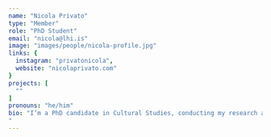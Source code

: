 ```yaml
---
name: "Nicola Privato"
type: "Member"
role: "PhD Student"
email: "nicola@lhi.is"
image: "images/people/nicola-profile.jpg"
links: {
  instagram: "privatonicola",
  website: "nicolaprivato.com"
}
projects: [
  ""
]
pronouns: "he/him"
bio: "I’m a PhD candidate in Cultural Studies, conducting my research at the Intelligent Instruments Lab. Previously, I studied Electronic Music at the Conservatory of Padua (MA), Jazz Improvisation and Composition at the Conservatory of Trieste (BA) and Modern Languages and Cultures at the University of Padua (BA). In the last ten years I have been curating musical events and festivals, composing, performing and teaching music. My current interests include alternative forms of notation, improvisation, composition, and Human-Computer Interaction in performative contexts. My project focuses on AI explainability in music performances.
"
---
```


